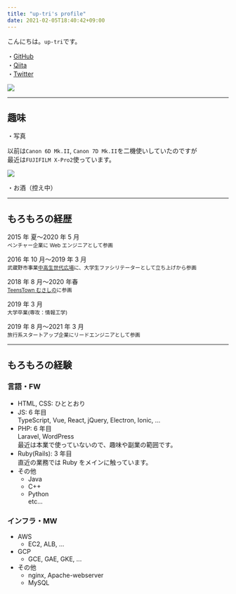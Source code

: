 ```yaml
---
title: "up-tri's profile"
date: 2021-02-05T18:40:42+09:00
---
```


こんにちは。`up-tri`です。

・[GitHub](https://github.com/up-tri)  
・[Qiita](https://qiita.com/up-tri)  
・[Twitter](https://twitter.com/up_tri_)

![](/images/brand/icon.jpg)

---

## 趣味

・写真

以前は`Canon 6D Mk.II`, `Canon 7D Mk.II`を二機使いしていたのですが  
最近は`FUJIFILM X-Pro2`使っています。

![](/images/nemophila.jpg)

・お酒（控え中）

---

## もろもろの経歴

<i class="fas fa-map-marker-alt"></i> 2015 年 夏〜2020 年 5 月  
<small>ベンチャー企業に Web エンジニアとして参画</small>

<i class="fas fa-map-marker-alt"></i> 2016 年 10 月〜2019 年 3 月  
<small>武蔵野市事業[中高生世代広場](http://www.city.musashino.lg.jp/kurashi_guide/shisetsu_jigyo/1019662.html)に、大学生ファシリテーターとして立ち上げから参画</small>

<i class="fas fa-map-marker-alt"></i> 2018 年 8 月〜2020 年春  
<small>[TeensTown むさしの](http://teens-town.main.jp/)に参画</small>

<i class="fas fa-map-marker-alt"></i> 2019 年 3 月  
<small>大学卒業(専攻：情報工学)</small>

<i class="fas fa-map-marker-alt"></i> 2019 年 8 月〜2021 年 3 月  
<small>旅行系スタートアップ企業にリードエンジニアとして参画</small>

---

## もろもろの経験

### 言語・FW

- HTML, CSS: ひととおり
- JS: 6 年目  
  TypeScript, Vue, React, jQuery, Electron, Ionic, ...
- PHP: 6 年目  
  Laravel, WordPress  
  最近は本業で使っていないので、趣味や副業の範囲です。
- Ruby(Rails): 3 年目  
  直近の業務では Ruby をメインに触っています。
- その他
  - Java
  - C++
  - Python  
    etc...

### インフラ・MW

- AWS
  - EC2, ALB, ...
- GCP
  - GCE, GAE, GKE, ...
- その他
  - nginx, Apache-webserver
  - MySQL
